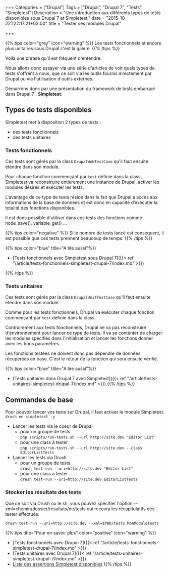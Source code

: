 +++
Categories = ["Drupal"]
Tags = ["Drupal", "Drupal 7", "Tests", "Simpletest"]
Description = "Une introduction aux différents types de tests disponibles sous Drupal 7 et Simpletest."
date = "2015-10-22T22:17:21+02:00"
title = "Tester ses modules Drupal"

+++

{{% tips color="grey" icon="warning" %}}
Les tests fonctionnels et encore plus unitaires sous Drupal c'est la galère.
{{% /tips %}}

Voilà une phrase qu'il est fréquent d'entendre.

Nous allons donc essayer via une série d'articles de voir quels types de tests s'offrent à nous, que ce soit via les outils fournis directement par Drupal ou via l'utilisation d'outils externes.

Démarrons donc par une présentation du framework de tests embarqué dans Drupal 7 : **Simpletest**.

## Types de tests disponibles

Simpletest met à disposition 2 types de tests :

* des tests fonctionnels
* des tests unitaires

### Tests fonctionnels

Ces tests sont gérés par la class `DrupalWebTestCase` qu'il faut ensuite étendre dans son module.

Pour chaque fonction commençant par `test` définie dans la class, Simpletest va reconstruire entièrement une instance de Drupal, activer les modules désirés et exécuter les tests.

L'avantage de ce type de tests réside dans le fait que Drupal a accès aux informations de la base de données et est donc en capacité d’exécuter la totalité des fonctions disponibles.

Il est donc possible d'utiliser dans ces tests des fonctions comme node_save(), variable_get() ...

{{% tips color="negative" %}}
  Si le nombre de tests lancé est conséquent, il est possible que ces tests prennent beaucoup de temps.
{{% /tips %}}

{{% tips color="blue" title="A lire aussi"%}}
&nbsp;

* [Tests fonctionnels avec Simpletest sous Drupal 7]({{< ref "/article/tests-fonctionnels-simpletest-drupal-7/index.md" >}})

{{% /tips %}}

### Tests unitaires

Ces tests sont gérés par la class `DrupalUnitTestCase` qu'il faut ensuite étendre dans son module.

Comme pour les tests fonctionnels, Drupal va exécuter chaque fonction commençant par `test` définie dans la class.

Contrairement aux tests fonctionnels, Drupal ne va pas reconstruire d'environnement pour lancer ce type de tests. Il va se contenter de charger les modules spécifiés dans l'initialisation et lancer les fonctions donner avec les bons paramètres.

Les fonctions testées ne doivent donc pas dépendre de données récupérées en base. C'est le retour de la fonction qui sera ensuite vérifié.

{{% tips color="blue" title="A lire aussi"%}}
&nbsp;

* [Tests unitaires dans Drupal 7 avec Simpletest]({{< ref "/article/tests-unitaires-simpletest-drupal-7/index.md" >}})
{{% /tips %}}

## Commandes de base

Pour pouvoir lancer vos tests sur Drupal, il faut activer le module Simpletest.  
`drush en simpletest -y`

* Lancer les tests via le coeur de Drupal
  * pour un groupe de tests  
`php scripts/run-tests.sh --url http://site.dev "Editor List"`
  * pour une class à tester  
`php scripts/run-tests.sh --url http://site.dev --class EditorListTests`
* Lancer les tests via Drush
  * pour un groupe de tests  
`drush test-run --uri=http://site.dev "Editor List"`
  * pour une class à tester  
`drush test-run --uri=http://site.dev EditorListTests`


### Stocker les résultats des tests

Que ce soit via Drush ou le sh, vous pouvez spécifier l'option --xml=chemin/dossier/resultats/de/tests qui recevra les récapitulatifs des tester effectués.

`drush test-run --uri=http://site.dev --xml=$PWD/tests MonModuleTests`


{{% tips title="Pour en savoir plus" color="positive" icon="warning" %}}
&nbsp;

* [Tests fonctionnels avec Drupal 7]({{< ref "/article/tests-fonctionnels-simpletest-drupal-7/index.md" >}})
* [Tests unitaires avec Drupal 7]({{< ref "/article/tests-unitaires-simpletest-drupal-7/index.md" >}})
* [Liste des assertions Simpletest disponibles](https://www.drupal.org/node/265828)
{{% /tips %}}
